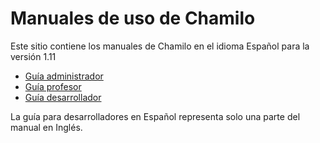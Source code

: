Manuales de uso de Chamilo
==========================

Este sitio contiene los manuales de Chamilo en el idioma Español para la versión 1.11

* [Guía administrador](admin/unidad_administrador/instalacion_y_configuracion.md)
* [Guía profesor](teacher/introduccion/que_es_chamilo.md)
* [Guía desarrollador](developer/servicios_web/README.md)

La guía para desarrolladores en Español representa solo una parte del manual en Inglés.